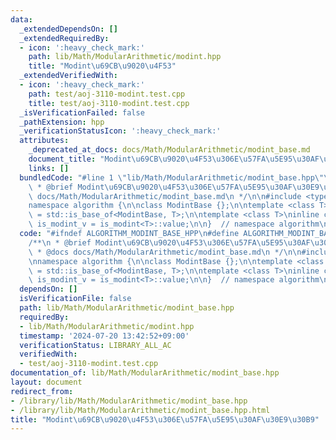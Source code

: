 ```yaml
---
data:
  _extendedDependsOn: []
  _extendedRequiredBy:
  - icon: ':heavy_check_mark:'
    path: lib/Math/ModularArithmetic/modint.hpp
    title: "Modint\u69CB\u9020\u4F53"
  _extendedVerifiedWith:
  - icon: ':heavy_check_mark:'
    path: test/aoj-3110-modint.test.cpp
    title: test/aoj-3110-modint.test.cpp
  _isVerificationFailed: false
  _pathExtension: hpp
  _verificationStatusIcon: ':heavy_check_mark:'
  attributes:
    _deprecated_at_docs: docs/Math/ModularArithmetic/modint_base.md
    document_title: "Modint\u69CB\u9020\u4F53\u306E\u57FA\u5E95\u30AF\u30E9\u30B9"
    links: []
  bundledCode: "#line 1 \"lib/Math/ModularArithmetic/modint_base.hpp\"\n\n\n\n/**\n\
    \ * @brief Modint\u69CB\u9020\u4F53\u306E\u57FA\u5E95\u30AF\u30E9\u30B9\n * @docs\
    \ docs/Math/ModularArithmetic/modint_base.md\n */\n\n#include <type_traits>\n\n\
    namespace algorithm {\n\nclass ModintBase {};\n\ntemplate <class T>\nusing is_modint\
    \ = std::is_base_of<ModintBase, T>;\n\ntemplate <class T>\ninline constexpr bool\
    \ is_modint_v = is_modint<T>::value;\n\n}  // namespace algorithm\n\n\n"
  code: "#ifndef ALGORITHM_MODINT_BASE_HPP\n#define ALGORITHM_MODINT_BASE_HPP 1\n\n\
    /**\n * @brief Modint\u69CB\u9020\u4F53\u306E\u57FA\u5E95\u30AF\u30E9\u30B9\n\
    \ * @docs docs/Math/ModularArithmetic/modint_base.md\n */\n\n#include <type_traits>\n\
    \nnamespace algorithm {\n\nclass ModintBase {};\n\ntemplate <class T>\nusing is_modint\
    \ = std::is_base_of<ModintBase, T>;\n\ntemplate <class T>\ninline constexpr bool\
    \ is_modint_v = is_modint<T>::value;\n\n}  // namespace algorithm\n\n#endif\n"
  dependsOn: []
  isVerificationFile: false
  path: lib/Math/ModularArithmetic/modint_base.hpp
  requiredBy:
  - lib/Math/ModularArithmetic/modint.hpp
  timestamp: '2024-07-20 13:42:52+09:00'
  verificationStatus: LIBRARY_ALL_AC
  verifiedWith:
  - test/aoj-3110-modint.test.cpp
documentation_of: lib/Math/ModularArithmetic/modint_base.hpp
layout: document
redirect_from:
- /library/lib/Math/ModularArithmetic/modint_base.hpp
- /library/lib/Math/ModularArithmetic/modint_base.hpp.html
title: "Modint\u69CB\u9020\u4F53\u306E\u57FA\u5E95\u30AF\u30E9\u30B9"
---
```

